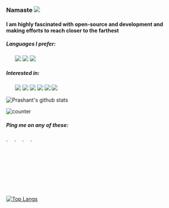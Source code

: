 
### Namaste <img src="https://img.icons8.com/emoji/24/000000/folded-hands-light-skin-tone.png"/>
#### I am highly fascinated with open-source and development and <br> making efforts to reach closer to the farthest

##### Languages I prefer:<br>
<ul>
   <img src="https://img.icons8.com/color/48/000000/python.png">
   <img src="https://img.icons8.com/color/48/000000/c-plus-plus-logo.png">
   <img src="https://img.icons8.com/color/48/000000/c-programming.png">
</ul>

##### Interested in:<br>
 <ul>
  <img src="https://img.icons8.com/color/64/000000/django.png"/>
  <img src="https://img.icons8.com/color/48/000000/amazon-web-services.png"/>
  <img src="https://img.icons8.com/color/48/000000/source-code.png"/>
  <img src="https://img.icons8.com/cute-clipart/48/000000/machine-learning.png"/>
  <img src="https://img.icons8.com/fluent/48/000000/blockchain-new-logo.png"/> 
  <img src="https://img.icons8.com/cotton/48/000000/artificial-intelligence.png"/>
 </ul>


![Prashant's github stats](https://github-readme-stats.vercel.app/api?username=pra17dod&theme=vue&show_icons=true&count_private=true&hide=stars)

<p> <img src="https://komarev.com/ghpvc/?username=pra17dod&color=green" alt="counter" /> </p>




##### Ping me on any of these: <br>
[<img src="https://img.icons8.com/color/48/000000/twitter.png" width="3.5%"/>](https://twitter.com/@dodiya_prashant)
[<img src="https://img.icons8.com/color/48/000000/linkedin.png" width="3.5%"/>](https://www.linkedin.com/in/dodiya-prashant)
[<img src="https://img.icons8.com/fluent/48/000000/instagram-new.png" width="3.5%"/>](https://www.instagram.com/prance_always)
<a href="mailto:pra17dod@gmail.com"> <img src="https://img.icons8.com/color/48/000000/gmail.png" width="3.5%"/> </a>




 
[![Top Langs](https://github-readme-stats.vercel.app/api/top-langs/?username=pra17dod&layout=compact&hide=css)](https://github.com/pra17dod/github-readme-stats&theme=vue)



